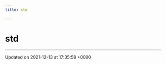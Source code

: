 ```yaml
---
title: std

---
```


# std








-------------------------------

Updated on 2021-12-13 at 17:35:58 +0000